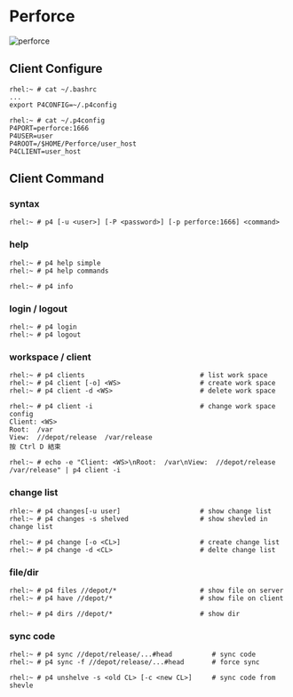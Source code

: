 # Perforce


![perforce](https://www.perforce.com/perforce/doc.current/manuals/p4v-gs/images/01_p4v-gs.2.1.1.jpg)

## Client Configure

	rhel:~ # cat ~/.bashrc
	...
	export P4CONFIG=~/.p4config

	rhel:~ # cat ~/.p4config
	P4PORT=perforce:1666
	P4USER=user
	P4ROOT=/$HOME/Perforce/user_host
	P4CLIENT=user_host


## Client Command


### syntax

	rhel:~ # p4 [-u <user>] [-P <password>] [-p perforce:1666] <command>


### help

	rhel:~ # p4 help simple
	rhel:~ # p4 help commands

	rhel:~ # p4 info


### login / logout

	rhel:~ # p4 login
	rhel:~ # p4 logout


### workspace / client

	rhel:~ # p4 clients                             # list work space
	rhel:~ # p4 client [-o] <WS>                    # create work space
	rhel:~ # p4 client -d <WS>                      # delete work space

	rhel:~ # p4 client -i                           # change work space config
	Client: <WS>
	Root:  /var
	View:  //depot/release  /var/release
	按 Ctrl D 結束

	rhel:~ # echo -e "Client: <WS>\nRoot:  /var\nView:  //depot/release  /var/release" | p4 client -i  


### change list

	rhle:~ # p4 changes[-u user]                    # show change list
	rhel:~ # p4 changes -s shelved                  # show shevled in change list

	rhel:~ # p4 change [-o <CL>]                    # create change list
	rhel:~ # p4 change -d <CL>                      # delte change list


### file/dir

	rhel:~ # p4 files //depot/*                     # show file on server
	rhel:~ # p4 have //depot/*                      # show file on client

	rhel:~ # p4 dirs //depot/*                      # show dir


### sync code

	rhel:~ # p4 sync //depot/release/...#head          # sync code
	rhel:~ # p4 sync -f //depot/release/...#head       # force sync

	rhel:~ # p4 unshelve -s <old CL> [-c <new CL>]     # sync code from shevle



